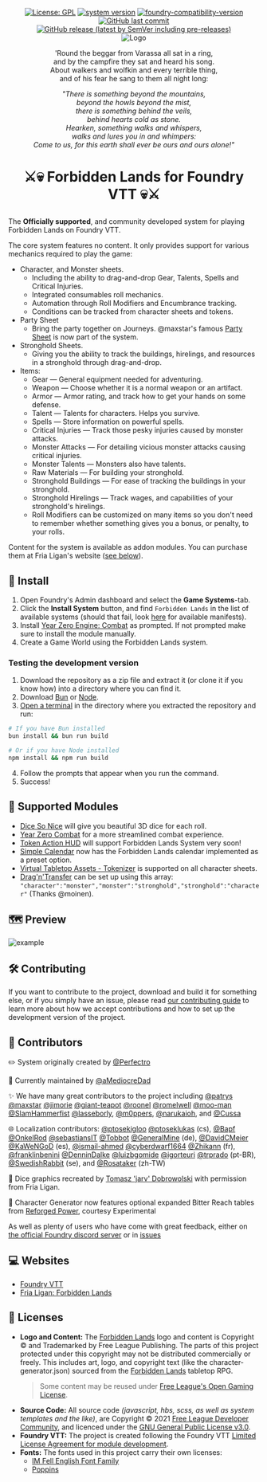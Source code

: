 <p align="center">
  <a href="https://github.com/fvtt-fria-ligan/forbidden-lands-foundry-vtt/blob/main/LICENSE" target="_blank">
    <img alt="License: GPL" src="https://img.shields.io/badge/license-GPL--3.0-red?style=flat-square&label=License"/></a>
  <a href="https://github.com/fvtt-fria-ligan/forbidden-lands-foundry-vtt/releases/latest" target="_blank"><img alt="system version" src="https://img.shields.io/badge/dynamic/json.svg?url=https%3A%2F%2Fraw.githubusercontent.com%2Ffvtt-fria-ligan%2Fforbidden-lands-foundry-vtt%2Fmain%2Fsystem.json&label=Version&query=$.version&colorB=blue&style=flat-square"/></a>
  <a href="https://foundryvtt.com" target="_blank">
    <img src="https://img.shields.io/badge/dynamic/json.svg?url=https%3A%2F%2Fraw.githubusercontent.com%2Ffvtt-fria-ligan%2Fforbidden-lands-foundry-vtt%2Fmain%2Fsystem.json&label=Foundry&query=$.compatibility.verified&colorB=blue&style=flat-square" alt="foundry-compatibility-version"/></a>
  <a href="https://github.com/fvtt-fria-ligan/forbidden-lands-foundry-vtt/graphs/commit-activity" target="_blank"><img alt="GitHub last commit" src="https://img.shields.io/github/last-commit/fvtt-fria-ligan/forbidden-lands-foundry-vtt?style=flat-square&color=purple&label=Last%20commit"></a>
 <a href="https://github.com/fvtt-fria-ligan/forbidden-lands-foundry-vtt/releases/latest/" target="_blank"><img alt="GitHub release (latest by SemVer including pre-releases)" src="https://img.shields.io/badge/dynamic/json?color=red&label=Downloads&query=$.assets.0.download_count&url=https%3A%2F%2Fapi.github.com%2Frepos%2Ffvtt-fria-ligan%2Fforbidden-lands-foundry-vtt%2Freleases%2Flatest&style=flat-square"></a>
  <br/>
  <img src="https://user-images.githubusercontent.com/9851733/108728684-1a954b00-752a-11eb-9138-6fab6f83b2a8.jpg" alt="Logo" style="max-width:100%;" />
</p>

<p align="center">'Round the beggar from Varassa all sat in a ring, <br />and by the campfire they sat and heard his song. <br />About walkers and wolfkin and every terrible thing, <br />and of his fear he sang to them all night long:</p>
<p align="center"><em>"There is something beyond the mountains, <br />beyond the howls beyond the mist, <br />there is something behind the veils, <br />behind hearts cold as stone. <br />Hearken, something walks and whispers, <br />walks and lures you in and whimpers: <br />Come to us, for this earth shall ever be ours and ours alone!"</em></p>

# <p align="center">:crossed_swords::skull: Forbidden Lands for Foundry VTT :skull::crossed_swords:</p>

The **Officially supported**, and community developed system for playing Forbidden Lands on Foundry VTT.

The core system features no content. It only provides support for various mechanics required to play the game:

-   Character, and Monster sheets.
    -   Including the ability to drag-and-drop Gear, Talents, Spells and Critical Injuries.
    -   Integrated consumables roll mechanics.
    -   Automation through Roll Modifiers and Encumbrance tracking.
    -   Conditions can be tracked from character sheets and tokens.
-   Party Sheet
    -   Bring the party together on Journeys. @maxstar's famous [Party Sheet](https://github.com/maxstar/forbidden-lands-party-sheet) is now part of the system.
-   Stronghold Sheets.
    -   Giving you the ability to track the buildings, hirelings, and resources in a stronghold through drag-and-drop.
-   Items:
    -   Gear — General equipment needed for adventuring.
    -   Weapon — Choose whether it is a normal weapon or an artifact.
    -   Armor — Armor rating, and track how to get your hands on some defense.
    -   Talent — Talents for characters. Helps you survive.
    -   Spells — Store information on powerful spells.
    -   Critical Injuries — Track those pesky injuries caused by monster attacks.
    -   Monster Attacks — For detailing vicious monster attacks causing critical injuries.
    -   Monster Talents — Monsters also have talents.
    -   Raw Materials — For building your stronghold.
    -   Stronghold Buildings — For ease of tracking the buildings in your stronghold.
    -   Stronghold Hirelings — Track wages, and capabilities of your stronghold's hirelings.
    -   Roll Modifiers can be customized on many items so you don't need to remember whether something gives you a bonus, or penalty, to your rolls.

Content for the system is available as addon modules. You can purchase them at Fria Ligan's website ([see below](#computer-websites)).

## :rocket: Install

1. Open Foundry's Admin dashboard and select the **Game Systems**-tab.
2. Click the **Install System** button, and find `Forbidden Lands` in the list of available systems (should that fail, look [here](https://foundryvtt.com/packages/forbidden-lands) for available manifests).
3. Install [Year Zero Engine: Combat](https://foundryvtt.com/packages/yze-combat) as prompted. If not prompted make sure to install the module manually.
4. Create a Game World using the Forbidden Lands system.

### Testing the development version

1. Download the repository as a zip file and extract it (or clone it if you know how) into a directory where you can find it.
2. Download [Bun](https://bun.sh/) or [Node](https://nodejs.org/).
3. [Open a terminal](https://letmegooglethat.com/?q=how+to+open+a+folder+in+terminal) in the directory where you extracted the repository and run:
```bash
# If you have Bun installed
bun install && bun run build

# Or if you have Node installed
npm install && npm run build
```
4. Follow the prompts that appear when you run the command.
5. Success!

## :vertical_traffic_light: Supported Modules

-   [Dice So Nice](https://foundryvtt.com/packages/dice-so-nice/) will give you beautiful 3D dice for each roll.
-   [Year Zero Combat](https://foundryvtt.com/packages/yze-combat) for a more streamlined combat experience.
-   [Token Action HUD](https://foundryvtt.com/packages/token-action-hud/) will support Forbidden Lands System very soon!
-   [Simple Calendar](https://foundryvtt.com/packages/foundryvtt-simple-calendar) now has the Forbidden Lands calendar implemented as a preset option.
-   [Virtual Tabletop Assets - Tokenizer](https://foundryvtt.com/packages/vtta-tokenizer/) is supported on all character sheets.
-   [Drag'n'Transfer](https://foundryvtt.com/packages/DragTransfer) can be set up using this array: `"character":"monster","monster":"stronghold","stronghold":"character"` (Thanks @moinen).

## :world_map: Preview

<img src="https://user-images.githubusercontent.com/9851733/115126329-9cf03780-9fce-11eb-953f-96cc54a097c4.png" alt="example" style="max-width:100%;" />

## :hammer_and_wrench: Contributing

If you want to contribute to the project, download and build it for something else, or if you simply have an issue, please read [our contributing guide](CONTRIBUTING.md) to learn more about how we accept contributions and how to set up the development version of the project.

## :pray: Contributors

:pencil2: System originally created by [@Perfectro](https://github.com/Perfectro)

:wrench: Currently maintained by [@aMediocreDad](https://github.com/fvtt-fria-ligan/forbidden-lands-foundry-vtt/commits?author=aMediocreDad)

:sparkles: We have many great contributors to the project including [@patrys](https://github.com/fvtt-fria-ligan/forbidden-lands-foundry-vtt/commits?author=patrys) [@maxstar](https://github.com/fvtt-fria-ligan/forbidden-lands-foundry-vtt/commits?author=maxstar) [@jimorie](https://github.com/fvtt-fria-ligan/forbidden-lands-foundry-vtt/commits?author=jimorie) [@giant-teapot](https://github.com/fvtt-fria-ligan/forbidden-lands-foundry-vtt/commits?author=giant-teapot) [@roonel](https://github.com/fvtt-fria-ligan/forbidden-lands-foundry-vtt/commits?author=roonel) [@romelwell](https://github.com/fvtt-fria-ligan/forbidden-lands-foundry-vtt/commits?author=romelwell) [@moo-man](https://github.com/fvtt-fria-ligan/forbidden-lands-foundry-vtt/commits?author=moo-man) [@SlamHammerfist](https://github.com/fvtt-fria-ligan/forbidden-lands-foundry-vtt/commits?author=SlamHammerfist) [@lasseborly](https://github.com/fvtt-fria-ligan/forbidden-lands-foundry-vtt/commits?author=lasseborly), [@m0ppers](https://github.com/fvtt-fria-ligan/forbidden-lands-foundry-vtt/commits?author=m0ppers), [@narukaioh](https://github.com/fvtt-fria-ligan/forbidden-lands-foundry-vtt/commits?author=narukaioh), and [@Cussa](https://github.com/fvtt-fria-ligan/forbidden-lands-foundry-vtt/commits?author=Cussa)

:globe_with_meridians: Localization contributors: [@ptosekigloo](https://github.com/fvtt-fria-ligan/forbidden-lands-foundry-vtt/commits?author=ptosekigloo) [@ptoseklukas](https://github.com/fvtt-fria-ligan/forbidden-lands-foundry-vtt/commits?author=ptoseklukas) (cs), [@Bapf](https://github.com/fvtt-fria-ligan/forbidden-lands-foundry-vtt/commits?author=Bapf) [@OnkelRod](https://github.com/fvtt-fria-ligan/forbidden-lands-foundry-vtt/commits?author=OnkelRod) [@sebastiansIT](https://github.com/fvtt-fria-ligan/forbidden-lands-foundry-vtt/commits?author=sebastiansIT) [@Tobbot](https://github.com/fvtt-fria-ligan/forbidden-lands-foundry-vtt/commits?author=Tobbot) [@GeneralMine](https://github.com/fvtt-fria-ligan/forbidden-lands-foundry-vtt/commits?author=GeneralMine) (de), [@DavidCMeier](https://github.com/fvtt-fria-ligan/forbidden-lands-foundry-vtt/commits?author=DavidCMeier) [@KaWeNGoD](https://github.com/fvtt-fria-ligan/forbidden-lands-foundry-vtt/commits?author=KaWeNGoD) (es), [@ismail-ahmed](https://github.com/ismail-ahmed) [@cyberdwarf1664](https://github.com/fvtt-fria-ligan/forbidden-lands-foundry-vtt/commits?author=cyberdwarf1664) [@Zhikann](https://github.com/fvtt-fria-ligan/forbidden-lands-foundry-vtt/commits?author=Zhikann) (fr), [@franklinbenini](https://github.com/fvtt-fria-ligan/forbidden-lands-foundry-vtt/commits?author=franklinbenini) [@DenninDalke](https://github.com/fvtt-fria-ligan/forbidden-lands-foundry-vtt/commits?author=DenninDalke) [@luizbgomide](https://github.com/fvtt-fria-ligan/forbidden-lands-foundry-vtt/commits?author=luizbgomide) [@igorteuri](https://github.com/fvtt-fria-ligan/forbidden-lands-foundry-vtt/commits?author=igorteuri) [@trprado](https://github.com/fvtt-fria-ligan/forbidden-lands-foundry-vtt/commits?author=trprado) (pt-BR), [@SwedishRabbit](https://github.com/fvtt-fria-ligan/forbidden-lands-foundry-vtt/commits?author=SwedishRabbit) (se), and [@Rosataker](https://github.com/fvtt-fria-ligan/forbidden-lands-foundry-vtt/commits?author=Rosataker) (zh-TW)

:game_die: Dice graphics recreated by [Tomasz 'jarv' Dobrowolski](jarv@monochrome.pl) with permission from Fria Ligan.

:mage: Character Generator now features optional expanded Bitter Reach tables from [Reforged Power](https://www.drivethrurpg.com/product/351491/Reforged-Power-for-Forbidden-Lands), courtesy Experimental

As well as plenty of users who have come with great feedback, either on [the official Foundry discord server](https://discord.gg/foundryvtt) or in [issues](/../../issues)

## :computer: Websites

-   [Foundry VTT](https://foundryvtt.com/)
-   [Fria Ligan: Forbidden Lands](https://freeleaguepublishing.com/games/forbidden-lands/)

## 📝 Licenses

-   **Logo and Content:** The [Forbidden Lands](https://freeleaguepublishing.com/games/forbidden-lands/) logo and content is Copyright © and Trademarked by Free League Publishing. The parts of this project protected under this copyright may not be distributed commercially or freely. This includes art, logo, and copyright text (like the character-generator.json) sourced from the [Forbidden Lands](https://freeleaguepublishing.com/games/forbidden-lands/) tabletop RPG.
    > Some content may be reused under [Free League's Open Gaming License](https://freeleaguepublishing.com/community-content/free-tabletop-licenses/).
-   **Source Code:** All source code _(javascript, hbs, scss, as well as system templates and the like)_, are Copyright © 2021 [Free League Developer Community](https://github.com/fvtt-fria-ligan), and licenced under the [GNU General Public License v3.0](https://github.com/fvtt-fria-ligan/forbidden-lands-foundry-vtt/blob/main/LICENSE).
-   **Foundry VTT:** The project is created following the Foundry VTT [Limited License Agreement for module development](https://foundryvtt.com/article/license/).
-   **Fonts:** The fonts used in this project carry their own licenses:
    -   [IM Fell English Font Family](https://fonts.google.com/specimen/IM+Fell+English)
    -   [Poppins](https://fonts.google.com/specimen/Poppins)

<!-- Auto-update: 2025-10-15T14:00:50.799547 -->
